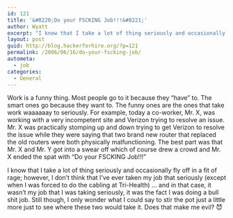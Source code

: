 ```yaml
---
id: 121
title: '&#8220;Do your FSCKING Job!!!&#8221;'
author: Wyatt
excerpt: "I know that I take a lot of thing seriously and occasionally fly off in a fit of rage; however, I don't think that I've ever taken my job that seriously"
layout: post
guid: http://blog.hackerforhire.org/?p=121
permalink: /2006/06/16/do-your-fscking-job/
autometa:
  - job
categories:
  - General
---
```

Work is a funny thing. Most people go to it because they &#8220;have&#8221; to. The smart ones go because they want to. The funny ones are the ones that take work waaaaaay to seriously. For example, today a co-worker, Mr. X, was working with a very incompetent site and Verizon trying to resolve an issue. Mr. X was practically stomping up and down trying to get Verizon to resolve the issue while they were saying that two brand new router that replaced the old routers were both physically malfunctioning. The best part was that Mr. X and Mr. Y got into a swear off which of course drew a crowd and Mr. X ended the spat with &#8220;Do your FSCKING Job!!!&#8221;

I know that I take a lot of thing seriously and occasionally fly off in a fit of rage; however, I don&#8217;t think that I&#8217;ve ever taken my job that seriously (except when I was forced to do the cabling at Tri-Health) &#8230; and in that case, it wasn&#8217;t my job that I was taking seriously, it was the fact I was doing a bull shit job. Still though, I only wonder what I could say to stir the pot just a little more just to see where these two would take it. Does that make me evil? 😈
